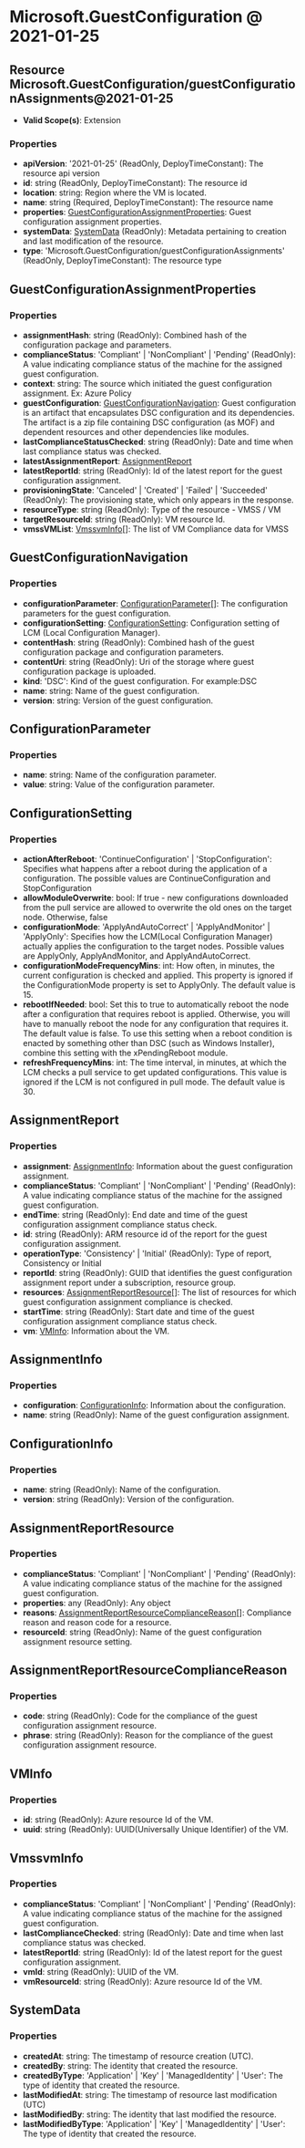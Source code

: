 # Microsoft.GuestConfiguration @ 2021-01-25

## Resource Microsoft.GuestConfiguration/guestConfigurationAssignments@2021-01-25
* **Valid Scope(s)**: Extension
### Properties
* **apiVersion**: '2021-01-25' (ReadOnly, DeployTimeConstant): The resource api version
* **id**: string (ReadOnly, DeployTimeConstant): The resource id
* **location**: string: Region where the VM is located.
* **name**: string (Required, DeployTimeConstant): The resource name
* **properties**: [GuestConfigurationAssignmentProperties](#guestconfigurationassignmentproperties): Guest configuration assignment properties.
* **systemData**: [SystemData](#systemdata) (ReadOnly): Metadata pertaining to creation and last modification of the resource.
* **type**: 'Microsoft.GuestConfiguration/guestConfigurationAssignments' (ReadOnly, DeployTimeConstant): The resource type

## GuestConfigurationAssignmentProperties
### Properties
* **assignmentHash**: string (ReadOnly): Combined hash of the configuration package and parameters.
* **complianceStatus**: 'Compliant' | 'NonCompliant' | 'Pending' (ReadOnly): A value indicating compliance status of the machine for the assigned guest configuration.
* **context**: string: The source which initiated the guest configuration assignment. Ex: Azure Policy
* **guestConfiguration**: [GuestConfigurationNavigation](#guestconfigurationnavigation): Guest configuration is an artifact that encapsulates DSC configuration and its dependencies. The artifact is a zip file containing DSC configuration (as MOF) and dependent resources and other dependencies like modules.
* **lastComplianceStatusChecked**: string (ReadOnly): Date and time when last compliance status was checked.
* **latestAssignmentReport**: [AssignmentReport](#assignmentreport)
* **latestReportId**: string (ReadOnly): Id of the latest report for the guest configuration assignment.
* **provisioningState**: 'Canceled' | 'Created' | 'Failed' | 'Succeeded' (ReadOnly): The provisioning state, which only appears in the response.
* **resourceType**: string (ReadOnly): Type of the resource - VMSS / VM
* **targetResourceId**: string (ReadOnly): VM resource Id.
* **vmssVMList**: [VmssvmInfo](#vmssvminfo)[]: The list of VM Compliance data for VMSS

## GuestConfigurationNavigation
### Properties
* **configurationParameter**: [ConfigurationParameter](#configurationparameter)[]: The configuration parameters for the guest configuration.
* **configurationSetting**: [ConfigurationSetting](#configurationsetting): Configuration setting of LCM (Local Configuration Manager).
* **contentHash**: string (ReadOnly): Combined hash of the guest configuration package and configuration parameters.
* **contentUri**: string (ReadOnly): Uri of the storage where guest configuration package is uploaded.
* **kind**: 'DSC': Kind of the guest configuration. For example:DSC
* **name**: string: Name of the guest configuration.
* **version**: string: Version of the guest configuration.

## ConfigurationParameter
### Properties
* **name**: string: Name of the configuration parameter.
* **value**: string: Value of the configuration parameter.

## ConfigurationSetting
### Properties
* **actionAfterReboot**: 'ContinueConfiguration' | 'StopConfiguration': Specifies what happens after a reboot during the application of a configuration. The possible values are ContinueConfiguration and StopConfiguration
* **allowModuleOverwrite**: bool: If true - new configurations downloaded from the pull service are allowed to overwrite the old ones on the target node. Otherwise, false
* **configurationMode**: 'ApplyAndAutoCorrect' | 'ApplyAndMonitor' | 'ApplyOnly': Specifies how the LCM(Local Configuration Manager) actually applies the configuration to the target nodes. Possible values are ApplyOnly, ApplyAndMonitor, and ApplyAndAutoCorrect.
* **configurationModeFrequencyMins**: int: How often, in minutes, the current configuration is checked and applied. This property is ignored if the ConfigurationMode property is set to ApplyOnly. The default value is 15.
* **rebootIfNeeded**: bool: Set this to true to automatically reboot the node after a configuration that requires reboot is applied. Otherwise, you will have to manually reboot the node for any configuration that requires it. The default value is false. To use this setting when a reboot condition is enacted by something other than DSC (such as Windows Installer), combine this setting with the xPendingReboot module.
* **refreshFrequencyMins**: int: The time interval, in minutes, at which the LCM checks a pull service to get updated configurations. This value is ignored if the LCM is not configured in pull mode. The default value is 30.

## AssignmentReport
### Properties
* **assignment**: [AssignmentInfo](#assignmentinfo): Information about the guest configuration assignment.
* **complianceStatus**: 'Compliant' | 'NonCompliant' | 'Pending' (ReadOnly): A value indicating compliance status of the machine for the assigned guest configuration.
* **endTime**: string (ReadOnly): End date and time of the guest configuration assignment compliance status check.
* **id**: string (ReadOnly): ARM resource id of the report for the guest configuration assignment.
* **operationType**: 'Consistency' | 'Initial' (ReadOnly): Type of report, Consistency or Initial
* **reportId**: string (ReadOnly): GUID that identifies the guest configuration assignment report under a subscription, resource group.
* **resources**: [AssignmentReportResource](#assignmentreportresource)[]: The list of resources for which guest configuration assignment compliance is checked.
* **startTime**: string (ReadOnly): Start date and time of the guest configuration assignment compliance status check.
* **vm**: [VMInfo](#vminfo): Information about the VM.

## AssignmentInfo
### Properties
* **configuration**: [ConfigurationInfo](#configurationinfo): Information about the configuration.
* **name**: string (ReadOnly): Name of the guest configuration assignment.

## ConfigurationInfo
### Properties
* **name**: string (ReadOnly): Name of the configuration.
* **version**: string (ReadOnly): Version of the configuration.

## AssignmentReportResource
### Properties
* **complianceStatus**: 'Compliant' | 'NonCompliant' | 'Pending' (ReadOnly): A value indicating compliance status of the machine for the assigned guest configuration.
* **properties**: any (ReadOnly): Any object
* **reasons**: [AssignmentReportResourceComplianceReason](#assignmentreportresourcecompliancereason)[]: Compliance reason and reason code for a resource.
* **resourceId**: string (ReadOnly): Name of the guest configuration assignment resource setting.

## AssignmentReportResourceComplianceReason
### Properties
* **code**: string (ReadOnly): Code for the compliance of the guest configuration assignment resource.
* **phrase**: string (ReadOnly): Reason for the compliance of the guest configuration assignment resource.

## VMInfo
### Properties
* **id**: string (ReadOnly): Azure resource Id of the VM.
* **uuid**: string (ReadOnly): UUID(Universally Unique Identifier) of the VM.

## VmssvmInfo
### Properties
* **complianceStatus**: 'Compliant' | 'NonCompliant' | 'Pending' (ReadOnly): A value indicating compliance status of the machine for the assigned guest configuration.
* **lastComplianceChecked**: string (ReadOnly): Date and time when last compliance status was checked.
* **latestReportId**: string (ReadOnly): Id of the latest report for the guest configuration assignment.
* **vmId**: string (ReadOnly): UUID of the VM.
* **vmResourceId**: string (ReadOnly): Azure resource Id of the VM.

## SystemData
### Properties
* **createdAt**: string: The timestamp of resource creation (UTC).
* **createdBy**: string: The identity that created the resource.
* **createdByType**: 'Application' | 'Key' | 'ManagedIdentity' | 'User': The type of identity that created the resource.
* **lastModifiedAt**: string: The timestamp of resource last modification (UTC)
* **lastModifiedBy**: string: The identity that last modified the resource.
* **lastModifiedByType**: 'Application' | 'Key' | 'ManagedIdentity' | 'User': The type of identity that created the resource.

